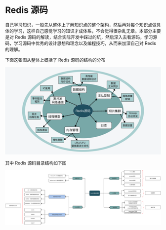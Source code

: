 # Redis 源码

自己学习知识，一般先从整体上了解知识点的整个架构，然后再对每个知识点做具体的学习，这样自己感觉学习的知识才成体系，不会觉得很杂乱无章。本部分主要是对 Redis 源码的解读，结合实际开发中踩过的坑，然后深入去看源码，学习源码，学习源码中优秀的设计思想和理念以及编程技巧，从而来加深自己对 Redis 的理解。

下面这张图从整体上概括了 Redis 源码的结构的分布

<img src="figures/redis-source-code.png" style="zoom:50%;" />

其中 Redis 源码目录结构如下图

<img src="figures/redis-source-directory.png"  />